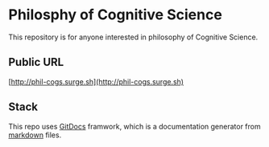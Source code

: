 # Philosphy of Cognitive Science
This repository is for anyone interested in philosophy of Cognitive Science.

## Public URL
[http://phil-cogs.surge.sh](http://phil-cogs.surge.sh)

## Stack
This repo uses [GitDocs](https://gitdocs.netlify.com/) framwork, which is a documentation generator from [markdown](https://www.markdownguide.org/) files.
